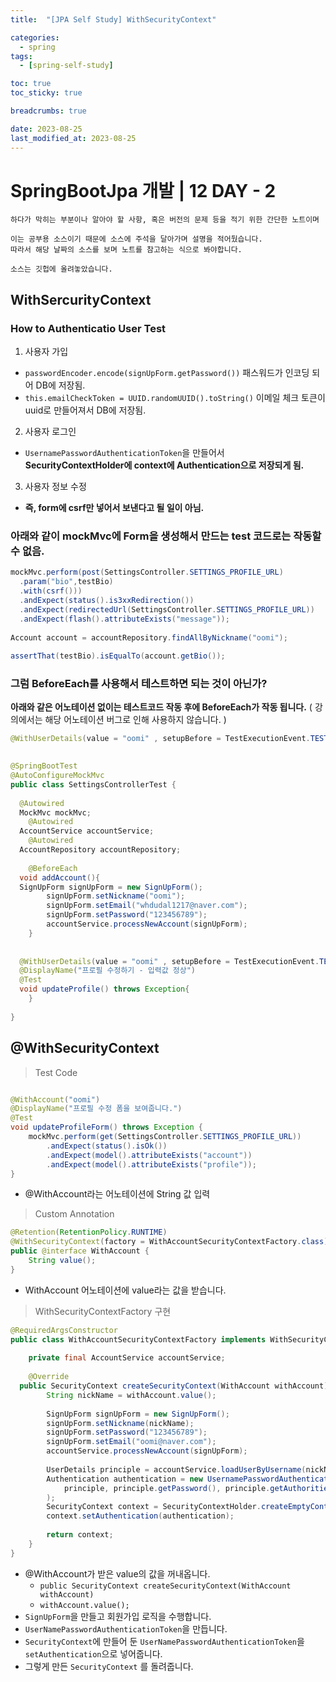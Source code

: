 ```yaml
---
title:  "[JPA Self Study] WithSecurityContext"

categories:
  - spring
tags:
  - [spring-self-study]

toc: true
toc_sticky: true

breadcrumbs: true

date: 2023-08-25
last_modified_at: 2023-08-25
---
```


# SpringBootJpa 개발 | 12 DAY - 2
```
하다가 막히는 부분이나 알아야 할 사항, 혹은 버전의 문제 등을 적기 위한 간단한 노트이며

이는 공부용 소스이기 때문에 소스에 주석을 달아가며 설명을 적어뒀습니다.
따라서 해당 날짜의 소스를 보며 노트를 참고하는 식으로 봐야합니다.

소스는 깃헙에 올려놓았습니다.
```

## WithSercurityContext

### How to  Authenticatio User Test

1. 사용자 가입
  -  ``` passwordEncoder.encode(signUpForm.getPassword()) ``` 패스워드가 인코딩 되어 DB에 저장됨.
  - ``` this.emailCheckToken = UUID.randomUUID().toString() ``` 이메일 체크 토큰이 uuid로 만들어져서 DB에 저장됨.

2. 사용자 로그인
  -  ``` UsernamePasswordAuthenticationToken ```을 만들어서 **SecurityContextHolder에 context에 Authentication으로 저장되게 됨.**

3. 사용자 정보 수정
  - **즉, form에 csrf만 넣어서 보낸다고 될 일이 아님.**

### 아래와 같이 mockMvc에 Form을 생성해서 만드는 test 코드로는 작동할 수 없음.

```java
mockMvc.perform(post(SettingsController.SETTINGS_PROFILE_URL)  
  .param("bio",testBio)  
  .with(csrf()))  
  .andExpect(status().is3xxRedirection())  
  .andExpect(redirectedUrl(SettingsController.SETTINGS_PROFILE_URL))  
  .andExpect(flash().attributeExists("message"));  
  
Account account = accountRepository.findAllByNickname("oomi");  
  
assertThat(testBio).isEqualTo(account.getBio());
```

### 그럼 BeforeEach를 사용해서 테스트하면 되는 것이 아닌가?

**아래와 같은 어노테이션 없이는 테스트코드 작동 후에 BeforeEach가 작동 됩니다.**
( 강의에서는 해당 어노테이션 버그로 인해 사용하지 않습니다. )

```java
@WithUserDetails(value = "oomi" , setupBefore = TestExecutionEvent.TEST_EXECUTION)  
```

```java
  
@SpringBootTest  
@AutoConfigureMockMvc  
public class SettingsControllerTest {  
  
  @Autowired  
  MockMvc mockMvc;  
    @Autowired  
  AccountService accountService;  
    @Autowired  
  AccountRepository accountRepository;  
  
    @BeforeEach  
  void addAccount(){  
  SignUpForm signUpForm = new SignUpForm();  
        signUpForm.setNickname("oomi");  
        signUpForm.setEmail("whdudal1217@naver.com");  
        signUpForm.setPassword("123456789");  
        accountService.processNewAccount(signUpForm);  
    }  
  
  
  @WithUserDetails(value = "oomi" , setupBefore = TestExecutionEvent.TEST_EXECUTION)  
  @DisplayName("프로필 수정하기 - 입력값 정상")  
  @Test  
  void updateProfile() throws Exception{  
    }  
  
}
```

## @WithSecurityContext

> Test Code
```java

@WithAccount("oomi")  
@DisplayName("프로필 수정 폼을 보여줍니다.")  
@Test  
void updateProfileForm() throws Exception {  
    mockMvc.perform(get(SettingsController.SETTINGS_PROFILE_URL))  
        .andExpect(status().isOk())  
        .andExpect(model().attributeExists("account"))  
        .andExpect(model().attributeExists("profile"));  
}
```
- @WithAccount라는 어노테이션에 String 값 입력

> Custom Annotation
```java
@Retention(RetentionPolicy.RUNTIME)  
@WithSecurityContext(factory = WithAccountSecurityContextFactory.class)  
public @interface WithAccount {  
    String value();  
}
```

- WithAccount 어노테이션에 value라는 값을 받습니다.

> WithSecurityContextFactory 구현

```java
@RequiredArgsConstructor  
public class WithAccountSecurityContextFactory implements WithSecurityContextFactory<WithAccount> {  
  
    private final AccountService accountService;  
  
    @Override  
  public SecurityContext createSecurityContext(WithAccount withAccount) {  
        String nickName = withAccount.value();  
  
        SignUpForm signUpForm = new SignUpForm();  
        signUpForm.setNickname(nickName);  
        signUpForm.setPassword("123456789");  
        signUpForm.setEmail("oomi@naver.com");  
        accountService.processNewAccount(signUpForm);  
  
        UserDetails principle = accountService.loadUserByUsername(nickName);  
        Authentication authentication = new UsernamePasswordAuthenticationToken(  
            principle, principle.getPassword(), principle.getAuthorities()  
        );  
        SecurityContext context = SecurityContextHolder.createEmptyContext();  
        context.setAuthentication(authentication);  
  
        return context;  
    }  
}
```
- @WithAccount가 받은 value의 값을 꺼내옵니다.
  - `public SecurityContext createSecurityContext(WithAccount withAccount)`
  - `withAccount.value();`
- `SignUpForm`을 만들고 회원가입 로직을 수행합니다.
- `UserNamePasswordAuthenticationToken`을 만듭니다.
- `SecurityContext`에 만들어 둔 `UserNamePasswordAuthenticationToken`을 `setAuthentication`으로 넣어줍니다.
- 그렇게 만든 `SecurityContext` 를 돌려줍니다.
